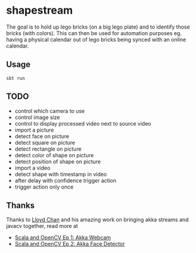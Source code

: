 # shapestream

The goal is to hold up lego bricks (on a big lego plate) and to identify those bricks (with colors). This can then be used for automation purposes eg. having a physical calendar out of lego bricks being synced with an online calendar.

## Usage

`sbt run`

## TODO
* control which camera to use
* control image size
* control to display processed video next to source video
* import a picture
* detect face on picture
* detect square on picture
* detect rectangle on picture
* detect color of shape on picture
* detect position of shape on picture
* import a video
* detect shape with timestamp in video
* after delay with confidence trigger action
* trigger action only once

## Thanks

Thanks to [Lloyd Chan](https://beachape.com) and his amazing work on bringing akka streams and javacv together, read more at

* [Scala and OpenCV Ep 1: Akka Webcam](https://beachape.com/blog/2016/03/08/scala-and-opencv-ep-1-akka-webcam/)
* [Scala and OpenCV Ep 2: Akka Face Detector](https://beachape.com/blog/2016/03/14/scala-and-opencv-ep-2-akka-face-detector/)
